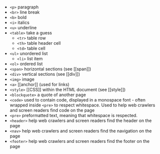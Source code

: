 - `<p>` paragraph
- `<br>` line break
- `<b>` bold
- `<i>` italics
- `<u>` underline
- `<table>` take a guess
	- `<tr>` table row
	- `<th>` table header cell
	- `<td>` table cell
- `<ul>` unordered list
	- `<li>` list item
- `<ol>` ordered list
- `<span>` horizontal sections (see [[span]])
- `<div>` vertical sections (see [[div]])
- `<img>` image
- `<a>` [[anchor]] (used for links)
- `<style>` [[CSS]] within the HTML document (see [[style]])
- `<blockquote>` a quote of another page
- `<code>` used to contain code, displayed in a monospace font - often wrapped inside `<pre>` to respect whitespace. Used to help web crawlers and screen readers find code on the page
- `<pre>` preformatted text, meaning that whitespace is respected.
- `<header>` help web crawlers and screen readers find the header on the page
- `<nav>` help web crawlers and screen readers find the navigation on the page
- `<footer>` help web crawlers and screen readers find the footer on the page
